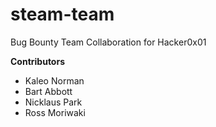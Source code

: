 # steam-team
Bug Bounty Team Collaboration for Hacker0x01

**Contributors**
- Kaleo Norman
- Bart Abbott
- Nicklaus Park
- Ross Moriwaki

